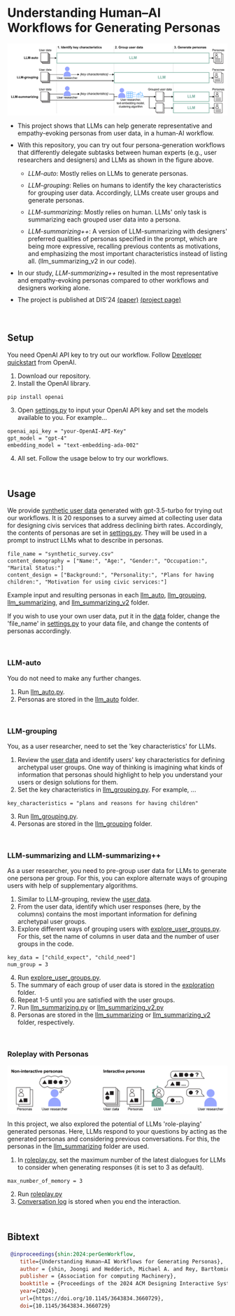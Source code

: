# Understanding Human–AI Workflows for Generating Personas

<img src="figures/workflows_margin.png" alt="Three persona-generation workflows that differently delegate subtasks between user researchers and LLMs." sizes=100% style="vertical-align:top">

<ul style="margin-bottom: 20px;">
  <li style="margin-bottom: 10px;">This project shows that LLMs can help generate representative and empathy-evoking personas from user data, in a human-AI workflow.</li>
  <li style="margin-bottom: 10px;">With this repository, you can try out four persona-generation workflows that differently delegate subtasks between human experts (e.g., user researchers and designers) and LLMs as shown in the figure above.</li>
  <ul>
    <li style="margin-bottom: 10px;"><i>LLM-auto</i>: Mostly relies on LLMs to generate personas.</li>
    <li style="margin-bottom: 10px;"><i>LLM-grouping</i>: Relies on humans to identify the key characteristics for grouping user data. Accordingly, LLMs create user groups and generate personas.</li>
    <li style="margin-bottom: 10px;"><i>LLM-summarizing</i>: Mostly relies on human. LLMs' only task is summarizing each grouped user data into a persona.</li> 
    <li style="margin-bottom: 10px;"><i>LLM-summarizing++</i>: A version of LLM-summarizing with designers' preferred qualities of personas specified in the prompt, which are being more expressive, recalling previous contents as motivations, and emphasizing the most important characteristics instead of listing all. (llm_summarizing_v2 in our code).</li>
  </ul>
  <li style="margin-bottom: 10px;">In our study, <i>LLM-summarizing++</i> resulted in the most representative and empathy-evoking personas compared to other workflows and designers working alone.</li> 
  <li style="margin-bottom: 10px;">The project is published at DIS'24 <a href="https://doi.org/10.1145/3643834.3660729">(paper)</a> <a href="https://joongishin.github.io/perGenWorkflow/">(project page)</a></li>
</ul>

<br>

## Setup
You need OpenAI API key to try out our workflow. Follow [Developer quickstart](https://platform.openai.com/docs/quickstart) from OpenAI.

1. Download our repository.
2. Install the OpenAI library.
```
pip install openai
```
3. Open [settings.py](./settings.py) to input your OpenAI API key and set the models available to you. For example...
```
openai_api_key = "your-OpenAI-API-Key"
gpt_model = "gpt-4"
embedding_model = "text-embedding-ada-002"
```
4. All set. Follow the usage below to try our workflows.

<br>

## Usage
We provide [synthetic user data](./data/synthetic_surveys.csv) generated with gpt-3.5-turbo for trying out our workflows. It is 20 responses to a survey aimed at collecting user data for designing civis services that address declining birth rates.
Accordingly, the contents of personas are set in [settings.py](./settings.py). They will be used in a prompt to instruct LLMs what to describe in personas.
```
file_name = "synthetic_survey.csv"
content_demography = ["Name:", "Age:", "Gender:", "Occupation:", "Marital Status:"]
content_design = ["Background:", "Personality:", "Plans for having children:", "Motivation for using civic services:"]
```
Example input and resulting personas in each [llm_auto](./llm_auto), [llm_grouping](./llm_grouping), [llm_summarizing](./llm_summarizing), and [llm_summarizing_v2](llm_summarizing_v2) folder.

If you wish to use your own user data, put it in the [data](./data) folder, change the 'file_name' in [settings.py](./settings.py) to your data file, and change the contents of personas accordingly.

<br>

### LLM-auto
You do not need to make any further changes. 
1. Run [llm_auto.py](./llm_auto.py).
2. Personas are stored in the [llm_auto](./llm_auto) folder.

<br>

### LLM-grouping
You, as a user researcher, need to set the 'key characteristics' for LLMs.
1. Review the [user data](./data/synthetic_surveys.csv) and identify users' key characteristics for defining archetypal user groups. One way of thinking is imagining what kinds of information that personas should highlight to help you understand your users or design solutions for them.
2. Set the key characteristics in [llm_grouping.py](./llm_grouping.py). For example, ...
```
key_characteristics = "plans and reasons for having children"
```
3. Run [llm_grouping.py](./llm_grouping.py).
4. Personas are stored in the [llm_grouping](./llm_grouping) folder.

<br>

### LLM-summarizing and LLM-summarizing++
As a user researcher, you need to pre-group user data for LLMs to generate one persona per group. For this, you can explore alternate ways of grouping users with help of supplementary algorithms.
1. Similar to LLM-grouping, review the [user data](./data/synthetic_surveys.csv).
2. From the user data, identify which user responses (here, by the columns) contains the most important information for defining archetypal user groups.
3. Explore different ways of grouping users with [explore_user_groups.py](./explore_user_groups.py). For this, set the name of columns in user data and the number of user groups in the code.
```
key_data = ["child_expect", "child_need"]
num_group = 3
```
4. Run [explore_user_groups.py](./explore_user_groups.py).
5. The summary of each group of user data is stored in the [exploration](./llm_summarizing/exploration) folder.
6. Repeat 1-5 until you are satisfied with the user groups.
7. Run [llm_summarizing.py](./llm_summarizing.py) or [llm_summarizing_v2.py](./llm_summarizing_v2.py)
8. Personas are stored in the [llm_summarizing](./llm_summarizing) or [llm_summarizing_v2](./llm_summarizing_v2) folder, respectively.

<br>

### Roleplay with Personas

<img src="figures/interaction_margin.png" alt="A diagram depicting the interaction with generated personas." sizes=100% style="vertical-align:top">

In this project, we also explored the potential of LLMs 'role-playing' generated personas. Here, LLMs respond to your questions by acting as the generated personas and considering previous conversations. For this, the personas in the [llm_summarizing](./llm_summarizing) folder are used.

1. In [roleplay.py](./roleplay.py), set the maximum number of the latest dialogues for LLMs to consider when generating responses (it is set to 3 as default).
```
max_number_of_memory = 3
```
2. Run [roleplay.py](./roleplay.py)
3. [Conversation log](./llm_summarizing/roleplay/roleplay.csv) is stored when you end the interaction.

<br>

## Bibtext
```bibtex
 @inproceedings{shin:2024:perGenWorkflow,
    title={Understanding Human–AI Workflows for Generating Personas},
    author = {shin, Joongi and Hedderich, Michael A. and Rey, Bartłomiej Jakub and Lucero, Andrés and Oulasvirta, Antti},
    publisher = {Association for computing Machinery},
    booktitle = {Proceedings of the 2024 ACM Designing Interactive Systems Conference},
    year={2024},
    url={https://doi.org/10.1145/3643834.3660729},
    doi={10.1145/3643834.3660729}
 ```